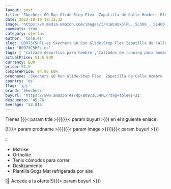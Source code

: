 ```yaml
---
layout: post
title: 'Skechers GO Run Glide-Step Flex  Zapatilla de Calle Hombre  Blue  43.5 EU'
date: 2022-10-10 18:12:32
image: 'https://m.media-amazon.com/images/I/41WLHUxolPL._SL500_._SL400_.jpg'
comments: true
category: ofertas
author: 'tole.es'
slug: 'B0973C5HFL-es Skechers GO Run Glide-Step Flex Zapatilla de Calle Hombre...'
sku: 'B0973C5HFL-es'
tags: [ 'Calzado deportivo para hombre','Calzados de running para hombre','Calzados para correr en asfalto para hombre','Zapatillas y calzado deportivo para hombre','Zapatos','Zapatos para hombre','Zapatos y complementos','skechers','zapatilla','🇪🇸', ]
actualPrice: 51.5 EUR
currency: EUR
price: 51.5
comparePrice: 94.95 EUR
prodname: 'Skechers GO Run Glide-Step Flex  Zapatilla de Calle Hombre  Blue  43.5 EU'
country: 'es'
flag: '🇪🇸'
brand: 'Skechers'
buyurl: 'https://www.amazon.es/dp/B0973C5HFL/?tag=tolees-21'
descuento: '45.76'
average: '53.815'
---
```


Tienes [{{< param title >}}]({{< param buyurl >}}) en el siguiente enlace!

[![{{< param prodname >}}]({{< param image >}})]({{< param buyurl >}})

ℹ️:

- Mstrike
- Ortholite
- Tenis cómodos para correr
- Deslizamiento
- Plantilla Goga Mat refrigerada por aire

[🛒 Accede a la oferta!!]({{< param buyurl >}})
